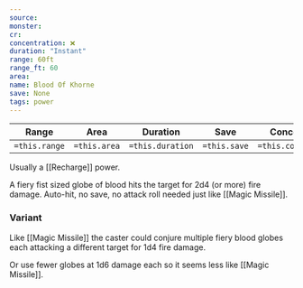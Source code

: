 ```yaml
---
source: 
monster: 
cr: 
concentration: ❌
duration: "Instant"
range: 60ft
range_ft: 60
area: 
name: Blood Of Khorne
save: None
tags: power
---
```


| **Range** | **Area** | **Duration** | **Save** | **Concentration** |
|:---:|:---:|:---:|:---:|:---:|
| `=this.range` | `=this.area` | `=this.duration` | `=this.save` | `=this.concentration` |

Usually a [[Recharge]] power.

A fiery fist sized globe of blood hits the target for 2d4 (or more) fire damage.  Auto-hit, no save, no attack roll needed just like [[Magic Missile]].

### Variant
Like [[Magic Missile]] the caster could conjure multiple fiery blood globes each attacking a different target for 1d4 fire damage.

Or use fewer globes at 1d6 damage each so it seems less like [[Magic Missile]].